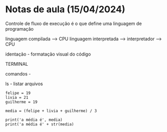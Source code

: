 # Notas de aula (15/04/2024)

Controle de fluxo de execução é o que define uma linguagem de programação

linguagem compilada --> CPU
linguagem interpretada --> interpretador --> CPU 

identação - formatação visual do código


TERMINAL

comandos -

ls - listar arquivos


```
felipe = 19
livia = 21
guilherme = 19

media = (felipe + livia + guilherme) / 3

print('a média é', media)
print('a média é' + str(media)
```